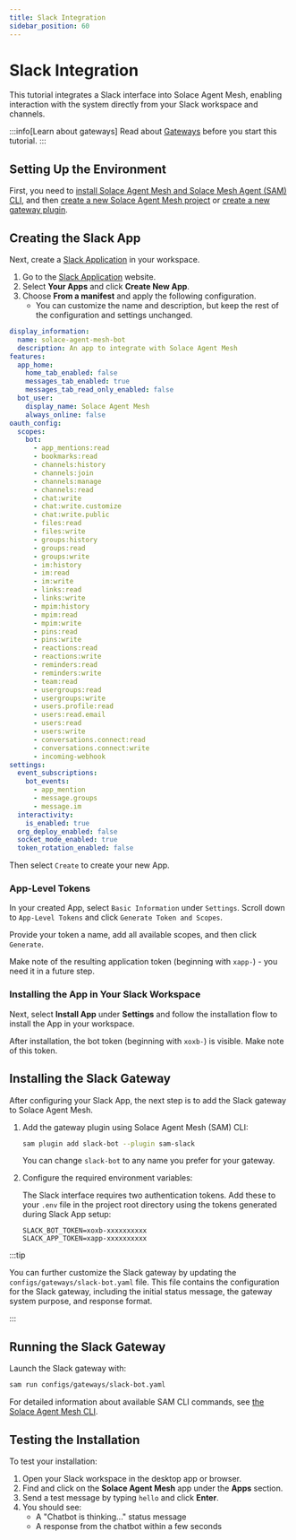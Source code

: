 ```yaml
---
title: Slack Integration
sidebar_position: 60
---
```


# Slack Integration

This tutorial integrates a Slack interface into Solace Agent Mesh, enabling interaction with the system directly from your Slack workspace and channels.

:::info[Learn about gateways]
Read about [Gateways](../concepts/gateways.md) before you start this tutorial.
:::

## Setting Up the Environment

First, you need to [install Solace Agent Mesh and Solace Mesh Agent (SAM) CLI](../getting-started/installation.md), and then [create a new Solace Agent Mesh project](../getting-started/quick-start.md) or [create a new gateway plugin](../concepts/plugins.md#create-a-plugin).

## Creating the Slack App

Next, create a [Slack Application](https://api.slack.com/apps) in your workspace.

1. Go to the [Slack Application](https://api.slack.com/apps) website.
2. Select **Your Apps** and click **Create New App**.
3. Choose **From a manifest** and apply the following configuration.
   - You can customize the name and description, but keep the rest of the configuration and settings unchanged.

```yaml
display_information:
  name: solace-agent-mesh-bot
  description: An app to integrate with Solace Agent Mesh
features:
  app_home:
    home_tab_enabled: false
    messages_tab_enabled: true
    messages_tab_read_only_enabled: false
  bot_user:
    display_name: Solace Agent Mesh
    always_online: false
oauth_config:
  scopes:
    bot:
      - app_mentions:read
      - bookmarks:read
      - channels:history
      - channels:join
      - channels:manage
      - channels:read
      - chat:write
      - chat:write.customize
      - chat:write.public
      - files:read
      - files:write
      - groups:history
      - groups:read
      - groups:write
      - im:history
      - im:read
      - im:write
      - links:read
      - links:write
      - mpim:history
      - mpim:read
      - mpim:write
      - pins:read
      - pins:write
      - reactions:read
      - reactions:write
      - reminders:read
      - reminders:write
      - team:read
      - usergroups:read
      - usergroups:write
      - users.profile:read
      - users:read.email
      - users:read
      - users:write
      - conversations.connect:read
      - conversations.connect:write
      - incoming-webhook
settings:
  event_subscriptions:
    bot_events:
      - app_mention
      - message.groups
      - message.im
  interactivity:
    is_enabled: true
  org_deploy_enabled: false
  socket_mode_enabled: true
  token_rotation_enabled: false
```

Then select `Create` to create your new App.

### App-Level Tokens

In your created App, select `Basic Information` under `Settings`. Scroll down to `App-Level Tokens` and click `Generate Token and Scopes`.

Provide your token a name, add all available scopes, and then click `Generate`.

Make note of the resulting application token (beginning with `xapp-`) - you need it in a future step.

### Installing the App in Your Slack Workspace

Next, select **Install App** under **Settings** and follow the installation flow to install the App in your workspace.

After installation, the bot token (beginning with `xoxb-`) is visible. Make note of this token.

## Installing the Slack Gateway

After configuring your Slack App, the next step is to add the Slack gateway to Solace Agent Mesh.

1. Add the gateway plugin using Solace Agent Mesh (SAM) CLI:

   ```sh
   sam plugin add slack-bot --plugin sam-slack
   ```

    You can change `slack-bot` to any name you prefer for your gateway.

2. Configure the required environment variables:

   The Slack interface requires two authentication tokens. Add these to your `.env` file in the project root directory using the tokens generated during Slack App setup:

   ```env
   SLACK_BOT_TOKEN=xoxb-xxxxxxxxxx
   SLACK_APP_TOKEN=xapp-xxxxxxxxxx
   ```

  :::tip

  You can further customize the Slack gateway by updating the `configs/gateways/slack-bot.yaml` file. This file contains the configuration for the Slack gateway, including the initial status message, the gateway system purpose, and response format.

  :::

## Running the Slack Gateway

Launch the Slack gateway with:

```sh
sam run configs/gateways/slack-bot.yaml
```

For detailed information about available SAM CLI commands, see [the Solace Agent Mesh CLI](../concepts/cli.md).

## Testing the Installation

To test your installation:

1. Open your Slack workspace in the desktop app or browser.
2. Find and click on the **Solace Agent Mesh** app under the **Apps** section.
3. Send a test message by typing `hello` and click **Enter**.
4. You should see:
   - A "Chatbot is thinking..." status message
   - A response from the chatbot within a few seconds
